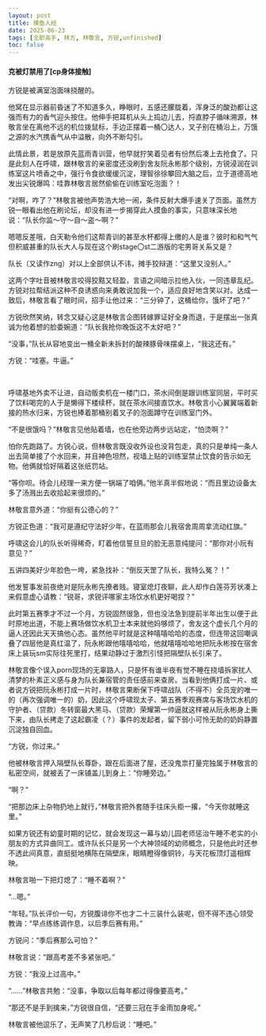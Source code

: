 ```yaml
---
layout: post
title: 摸鱼人经
date: 2025-06-23 
tags: [全职高手, 林方, 林敬言, 方锐,unfinished]
toc: false
---
```



#### 克被灯禁用了[cp身体接触]


方锐是被满室泡面味挠醒的。

他窝在显示器前昏迷了不知道多久，睁眼时，五感还朦胧着，浑身泛的酸劲都让这强而有力的香气迎头按住。他伸手把耳机从头上捣边儿去，捋直脖子循味溯源，林敬言坐在离他不远的机位拨鼠标，手边正摆着一桶〇达人，叉子别在桶沿上，万饿之源的水汽携香气从中溢散，向外不断勾引。

此情此景，若是放原先蓝雨青训营，他早就狞笑着见者有份然后凑上去抢食了。只是此刻人在呼啸，跟林敬言的亲密度还没刷到舍友阮永彬那个级别，方锐浸润在训练室这片喷香之中，强行令食欲缓缓沉淀，理智徐徐攀回大脑之后，立于道德高地发出尖锐爆鸣：哇靠林敬言居然偷偷在训练室吃泡面？！

“对啊，咋了？”林敬言被他声势浩大地一闹，条件反射大爆手速关了页面。虽然方锐一眼看出他在刷论坛，却没有进一步揭穿此人摸鱼的事实，只意味深长地说：“队长你监～守～自～盗～啊？”

嗯嗯反差哦，白天勒令他们这帮青训的甚至水杯都得上缴的人是谁？彼时和和气气但积威甚重的队长大人与现在这个刷stage〇st二游版的宅男哥关系又是？

队长（又读作zng）对以上全部供认不讳，摊手狡辩道：“这里又没别人。”

这两个字吐音被林敬言咬得狡黠又轻盈，言语之间暗示拉他入伙，一同违章乱纪。方锐对拉帮结派这种不良诱惑向来勇敢说加我一个，适应良好地含笑以对。达成一致后，林敬言看了眼时间，招手让他过来：“三分钟了，这桶给你，饿坏了吧？”

方锐欣然笑纳，转念又疑心这是林敬言企图转嫁罪证好全身而退，于是摆出一张真诚为他着想的脸委婉道：“队长我抢你晚饭这不太好吧？”

“没事，”队长从容地变出一桶全新未拆封的酸辣豚骨味摆桌上，“我这还有。”

方锐：“哇塞。牛逼。”

<br>

呼啸基地外卖不让进，自动贩卖机在一楼门口，茶水间倒是跟训练室同层，平时买了饮料喝完的人于是懒得下楼续杯，就在茶水间接直饮水。林敬言小心翼翼端着新接的热水归来，方锐也捧着那桶别着叉子的泡面蹲守在训练室门外。

“不是很饿吗？”林敬言见他贴着墙，也在他旁边两步远站定，“怕烫啊？”

怕你先跑路了。方锐心说，但林敬言既没收外设也没背包走，真的只是单纯一条人出去简单接了个水回来，并且神色坦然，视墙上贴的训练室禁止饮食的告示如无物。他俩就恰好隔着这张纸罚站。

“等你呗。待会儿经理一来方便一锅端了咱俩。”他半真半假地说：“而且里边设备太多了汤溅出去收拾起来很烦的。”

林敬言意外道：“你挺有公德心的？”

方锐正色道：“我可是遵纪守法好少年，在蓝雨那会儿我宿舍周周拿流动红旗。”

呼啸这会儿的队长听得稀奇，盯着他信誓旦旦的脸无恶意纯提问：“那你对小阮有意见？”

五讲四美好少年脸色一垮，紧急找补：“倒反天罡了队长，我特么冤？！”

他发誓事发前夜绝对是阮永彬先撩者贱。寝室熄灯夜聊，此人却作白莲芬芳状凑上来假意虚心请教：“锐哥，求锐评哪家主场饮水机更好喝捏？”

此时第五赛季才不过一个月，方锐固然很急，但也没法急到提前半年出生以便于此时原地出道，不能上赛场做饮水机卫士本来就他妈够烦了，舍友这个虚长几个月的逼人还因此天天搞他心态。虽然他平时就是这种嘻嘻哈哈的态度，但连带这回嘲讽叠了四层他是真红温了，阮永彬跟他嘻嘻哈哈，他就嘻嘻哈哈地把阮永彬按在宿舍床上装玩sm实际往死里打，结果动静过于激烈引怪把隔壁队长引来了。

林敬言像个误入porn现场的无辜路人，只是怀有谁半夜有觉不睡在挠墙拆家扰人清梦的朴素正义感与身为队长兼宿管的责任感前来查房。当看到他俩打成一片、或者说方锐把阮永彬打成一片时，林敬言果断保下呼啸战队（不得不）全员宠的唯一的（再次强调唯一的）奶，因此这个呼啸现太子、第五赛季观赛席与客场饮水机的守护者、（贷款）冬转窗最大黑马、（贷款）荣耀第一帅逼就这样被从阮永彬身上撕下来，由队长拷走了这起霸凌（？）事件的发起者，留下弱小可怜无助的奶妈静置沉淀独自回血。

“方锐，你过来。”

他被林敬言押入隔壁队长尊卧，跟在后面进了屋，还没鬼祟打量完独属于林敬言的私密空间，就被丢了一床铺盖儿到身上：“你睡旁边。”

“啊？”

“把那边床上杂物扔地上就行，”林敬言把外套随手往床头柜一撂，“今天你就睡这里。”

如果方锐还有幼童时期的记忆，就会发现这一幕与幼儿园老师惩治午睡不老实的小朋友的方式异曲同工。或许队长只是另一个大神领域的幼师概念，只是他此时还参不透此间真意，直挺挺地横陈在隔壁床，眼睛瞪得像铜铃，与天花板顶灯遥相辉映。

林敬言啪一下把灯熄了：“睡不着啊？”

“…嗯。”

“年轻。”队长评价一句，方锐腹诽你不也才二十三装什么装呢，但不得不违心领受教诲：“早点练练调作息，以后季后赛有用。”

方锐问：“季后赛那么可怕？”

林敬言说：“跟高考差不多紧张吧。”

方锐：“我没上过高中。”

“……”林敬言共勉：“没事，争取以后每年都过得像要高考。”

“那还不是手到擒来，”方锐很自信，“还要三冠在手金雨加身呢。”

林敬言被他逗乐了，无声笑了几秒后说：“睡吧。”
